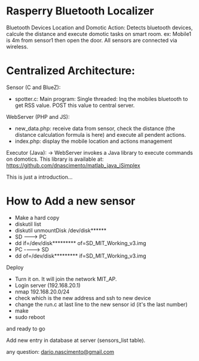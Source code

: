 Rasperry Bluetooth Localizer
==========================

Bluetooth Devices Location and Domotic Action:
Detects bluetooth devices, calcule the distance and execute domotic tasks on smart room.
ex: Mobile1 is 4m from sensor1 then open the door.
All sensors are connected via wireless.

Centralized Architecture:
========
Sensor (C and BlueZ):
- spotter.c: Main program: Single threaded: Inq the mobiles bluetooth to get RSS value. POST this value to central server.

WebServer (PHP and JS):
- new_data.php: receive data from sensor, check the distance (the distance calculation formula is here) and execute all pendent actions.
- index.php: display the mobile location and actions management




Executor (Java):
-> WebServer invokes a Java library to execute commands on domotics. This library is available at: 
https://github.com/dnascimento/matlab_java_iSimplex


This is just a introduction...

How to Add a new sensor
=======
-  Make a hard copy
-  diskutil list
-  diskutil unmountDisk /dev/disk******
-  SD ---> PC
-  dd if=/dev/disk********* of=SD_MIT_Working_v3.img
-  PC ----> SD 
-  dd of=/dev/disk********* if=SD_MIT_Working_v3.img

Deploy
-  Turn it on. It will join the network MIT_AP. 
-  Login server (192.168.20.1)
-  nmap 192.168.20.0/24
-  check which is the new address and ssh to new device
-  change the run.c at last line to the new sensor id (it's the last number)
-  make
-  sudo reboot

and ready to go

Add new entry in database at server (sensors_list table).

any question: dario.nascimento@gmail.com